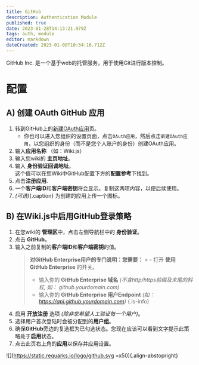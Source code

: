 ```yaml
---
title: GitHub
description: Authentication Module
published: true
date: 2023-01-28T14:13:21.979Z
tags: auth, module
editor: markdown
dateCreated: 2023-01-08T10:34:16.712Z
---
```


GitHub Inc. 是一个基于web的托管服务，用于使用Git进行版本控制。

# 配置

## A) 创建 OAuth GitHub 应用

1. 转到GitHub上的[新建OAuth应用](https://github.com/settings/applications/new)页。
   - 你也可以进入您组织的设置页面，点击`OAuth应用`，然后点击`新建OAuth应用`，以您组织的身份（而不是您个人账户的身份）创建OAuth应用。
1. 输入**应用名称** （如：Wiki.js）
1. 输入您wiki的 **主页地址**。
1. 输入 **身份验证回调地址**。  
	这个值可以在您Wiki中GitHub配置下方的**配置参考**下找到。
1. 点击**注册应用**.
1. 一个**客户端ID**和**客户端密钥**将会显示。复制这两项内容，以便后续使用。
1. *(可选)*{.caption} 为创建的应用上传一个图标。

## B) 在Wiki.js中启用GitHub登录策略

1. 在您wiki的 **管理区**中，点击左侧导航栏中的 **身份验证**。
1. 点击 **GitHub**。
1. 输入之前复制的**客户端ID**和**客户端密钥**的值。
	> **对GitHub Enterprise用户的专门说明：您需要：**
		> - 打开 **使用 GitHub Enterprise** 的开关。
  	> - 输入你的 **GitHub Enterprise 域名** *(不含http/https前缀及末尾的斜杠, 如： github.yourdomain.com)*
    > - 输入你的 **GitHub Enterprise 用户Endpoint** *(如： https://api.github.yourdomain.com)*
    {.is-info}
1. 启用 **开放注册** 选项 *(除非您希望人工验证每一个用户)*。
1. 选择用户首次登陆时会被分配到的**用户组**。
1. 确保**GitHub**旁边的复选框为已勾选状态。您现在应该可以看到文字提示此策略处于**启用**状态。
1. 点击此页右上角的**应用**以保存并应用设置。

![](https://static.requarks.io/logo/github.svg =x50){.align-abstopright}
